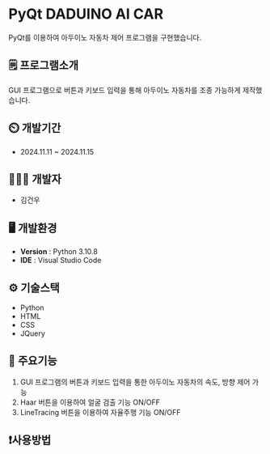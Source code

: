 # PyQt DADUINO AI CAR
PyQt를 이용하여 아두이노 자동차 제어 프로그램을 구현했습니다.

## 🗒 프로그램소개
GUI 프로그램으로 버튼과 키보드 입력을 통해 아두이노 자동차를 조종 가능하게 제작했습니다.

## ⏲️ 개발기간
- 2024.11.11 ~ 2024.11.15

## 🧑‍🤝‍🧑 개발자
- 김건우

## 🖥 개발환경
- **Version** : Python 3.10.8
- **IDE** : Visual Studio Code

## ⚙️ 기술스택
- Python
- HTML
- CSS
- JQuery

## 📌 주요기능
1. GUI 프로그램의 버튼과 키보드 입력을 통한 아두이노 자동차의 속도, 방향 제어 가능
2. Haar 버튼을 이용하여 얼굴 검출 기능 ON/OFF
3. LineTracing 버튼을 이용하여 자율주행 기능 ON/OFF

## ❗사용방법